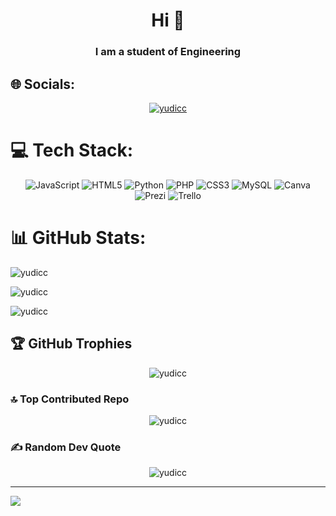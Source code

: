 <h1 align="center">Hi 👋</h1>
<h3 align="center">I am a student of Engineering</h3>

<h2>🌐 Socials:</h2>
<p align="center">
  <a href="https://codepen.io/YuDiCC"><img src="https://img.shields.io/badge/Codepen-000000?style=for-the-badge&logo=codepen&logoColor=white" alt="yudicc" /></a>
</p>

<h1>💻 Tech Stack:</h1>
<p align="center">
  <img src="https://img.shields.io/badge/javascript-%23323330.svg?style=plastic&logo=javascript&logoColor=%23F7DF1E" alt="JavaScript" /> 
  <img src="https://img.shields.io/badge/html5-%23E34F26.svg?style=plastic&logo=html5&logoColor=white" alt="HTML5" /> 
  <img src="https://img.shields.io/badge/python-3670A0?style=plastic&logo=python&logoColor=ffdd54" alt="Python" /> 
  <img src="https://img.shields.io/badge/php-%23777BB4.svg?style=plastic&logo=php&logoColor=white" alt="PHP" /> 
  <img src="https://img.shields.io/badge/css3-%231572B6.svg?style=plastic&logo=css3&logoColor=white" alt="CSS3" /> 
  <img src="https://img.shields.io/badge/mysql-%2300f.svg?style=plastic&logo=mysql&logoColor=white" alt="MySQL" /> 
  <img src="https://img.shields.io/badge/Canva-%2300C4CC.svg?style=plastic&logo=Canva&logoColor=white" alt="Canva" /> 
  <img src="https://img.shields.io/badge/Prezi-%23000000.svg?style=plastic&logo=Prezi&logoColor=white" alt="Prezi" /> 
  <img src="https://img.shields.io/badge/Trello-%23026AA7.svg?style=plastic&logo=Trello&logoColor=white" alt="Trello" />   
</p>

<h1>📊 GitHub Stats:</h1>
<p align="left">
  <img src="https://github-readme-stats.vercel.app/api?username=YuDiCC&theme=nightowl&hide_border=false&include_all_commits=false&count_private=false" alt="yudicc" />
</p>
<p align="left">
  <img src="https://github-readme-streak-stats.herokuapp.com/?user=YuDiCC&theme=nightowl&hide_border=false" alt="yudicc" />
</p>
<p align="left">
  <img src="https://github-readme-stats.vercel.app/api/top-langs/?username=YuDiCC&theme=nightowl&hide_border=false&include_all_commits=false&count_private=false&layout=compact" alt="yudicc" />
</p>

<h2>🏆 GitHub Trophies</h2>
<p align="center">
  <img src="https://github-profile-trophy.vercel.app/?username=YuDiCC&theme=dracula&no-frame=false&no-bg=true&margin-w=4" alt="yudicc" />
</p>

<h3>🔝 Top Contributed Repo</h3>
<p align="center">
  <img src="https://github-contributor-stats.vercel.app/api?username=YuDiCC&limit=5&theme=dracula&combine_all_yearly_contributions=true" alt="yudicc" />
</p>

<h3>✍️ Random Dev Quote</h3>
<p align="center">
  <img src="https://quotes-github-readme.vercel.app/api?type=horizontal&theme=tokyonight" alt="yudicc" />
</p>


---
<a href="https://visitcount.itsvg.in"><img src="https://visitcount.itsvg.in/api?id=YuDiCC&icon=7&color=6" /></a>

<!-- Proudly created with GPRM ( https://gprm.itsvg.in ) -->
